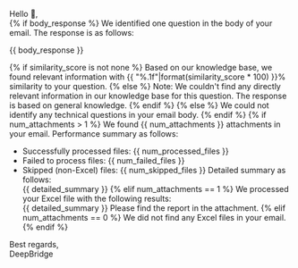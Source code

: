 Hello 👋,  
{% if body_response %}
We identified one question in the body of your email. The response is as follows:  

{{ body_response }}

{% if similarity_score is not none %}
Based on our knowledge base, we found relevant information with {{ "%.1f"|format(similarity_score * 100) }}% similarity to your question.
{% else %}
Note: We couldn't find any directly relevant information in our knowledge base for this question. The response is based on general knowledge.
{% endif %}
{% else %}
We could not identify any technical questions in your email body.
{% endif %}
{% if num_attachments > 1 %}
We found {{ num_attachments }} attachments in your email.
Performance summary as follows:  

- Successfully processed files: {{ num_processed_files }}
- Failed to process files: {{ num_failed_files }}
- Skipped (non-Excel) files: {{ num_skipped_files }}
Detailed summary as follows:  
{{ detailed_summary }}
{% elif num_attachments == 1 %}
We processed your Excel file with the following results:  
{{ detailed_summary }}
Please find the report in the attachment.
{% elif num_attachments == 0 %}
We did not find any Excel files in your email.
{% endif %}

Best regards,  
DeepBridge
